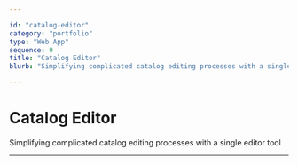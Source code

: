 ```yaml
---

id: "catalog-editor"
category: "portfolio"
type: "Web App"
sequence: 9
title: "Catalog Editor"
blurb: "Simplifying complicated catalog editing processes with a single editor tool"

---
```


# Catalog Editor

Simplifying complicated catalog editing processes with a single editor tool

---


